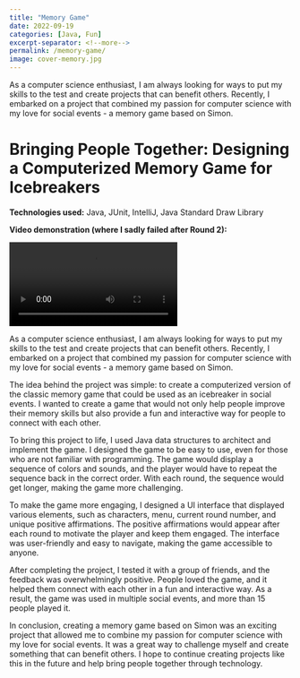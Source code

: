 ```yaml
---
title: "Memory Game"
date: 2022-09-19
categories: [Java, Fun]
excerpt-separator: <!--more-->
permalink: /memory-game/
image: cover-memory.jpg
---
```

As a computer science enthusiast, I am always looking for ways to put my skills to the test and create projects that can benefit others. Recently, I embarked on a project that combined my passion for computer science with my love for social events - a memory game based on Simon.

<!--more-->

# Bringing People Together: Designing a Computerized Memory Game for Icebreakers

**Technologies used:** Java, JUnit, IntelliJ, Java Standard Draw Library

**Video demonstration (where I sadly failed after Round 2):**

![Video Demo](../images/memory-game.mp4)

As a computer science enthusiast, I am always looking for ways to put my skills to the test and create projects that can benefit others. Recently, I embarked on a project that combined my passion for computer science with my love for social events - a memory game based on Simon.

The idea behind the project was simple: to create a computerized version of the classic memory game that could be used as an icebreaker in social events. I wanted to create a game that would not only help people improve their memory skills but also provide a fun and interactive way for people to connect with each other.

To bring this project to life, I used Java data structures to architect and implement the game. I designed the game to be easy to use, even for those who are not familiar with programming. The game would display a sequence of colors and sounds, and the player would have to repeat the sequence back in the correct order. With each round, the sequence would get longer, making the game more challenging.

To make the game more engaging, I designed a UI interface that displayed various elements, such as characters, menu, current round number, and unique positive affirmations. The positive affirmations would appear after each round to motivate the player and keep them engaged. The interface was user-friendly and easy to navigate, making the game accessible to anyone.

After completing the project, I tested it with a group of friends, and the feedback was overwhelmingly positive. People loved the game, and it helped them connect with each other in a fun and interactive way. As a result, the game was used in multiple social events, and more than 15 people played it.

In conclusion, creating a memory game based on Simon was an exciting project that allowed me to combine my passion for computer science with my love for social events. It was a great way to challenge myself and create something that can benefit others. I hope to continue creating projects like this in the future and help bring people together through technology.
